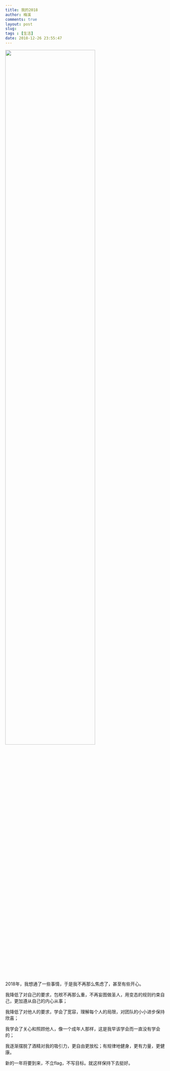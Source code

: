 ```yaml
---
title: 我的2018
author: 梅溪
comments: true
layout: post
slug: 
tags : [生活]
date: 2018-12-26 23:55:47
---
```





<img src="/images/river.jpg" width="75%" height="75%">

2018年，我想通了一些事情，于是我不再那么焦虑了，甚至有些开心。


我降低了对自己的要求，包袱不再那么重，不再妄图做圣人，用变态的规则约束自己，更加遵从自己的内心从事；


我降低了对他人的要求，学会了宽容，理解每个人的局限，对团队的小小进步保持欣喜；


我学会了关心和照顾他人，像一个成年人那样，这是我早该学会而一直没有学会的；


我逐渐摆脱了酒精对我的吸引力，更自由更放松；有规律地健身，更有力量，更健康。




新的一年将要到来，不立flag，不写目标。就这样保持下去挺好。




